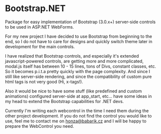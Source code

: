 Bootstrap.NET
=============

Package for easy implementation of Bootstrap (3.0.x+) server-side controls to be used in ASP.NET WebForms.

For my new project I have decided to use Bootstrap from beginning to the end, so I do not have to care
for designs and quickly switch theme later in development for the main controls.

I have realized that Bootstrap controls, and especially it's extended javascript-powered controls, are
getting more and more complicated, modal.js itself has between 10 - 15 lines, tons of Divs, constant
classes, etc. So it becomes p.i.t.a pretty quickly with the page complexity. And since I still like
server-side rendering, and since the compatibility of custom pure html tags is not very good (Hi, x-tags!).

Also it would be nice to have some stuff (like predefined and custom animations) configured server-side
at app_start, etc... have some ideas in my head to extend the Bootstrap capabilities for .NET devs.

Currently I'm writing each webcontrol in the time I need them during the other project development. If you
do not find the control you would like to use, feel me to contact me on honza@babarik.cz and I will be
happy to prepare the WebControl you need.  
